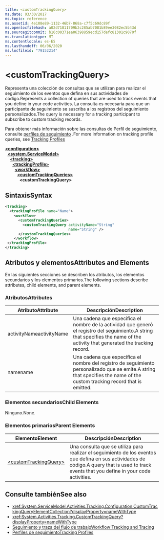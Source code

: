 ```yaml
---
title: <customTrackingQuery>
ms.date: 03/30/2017
ms.topic: reference
ms.assetid: 4e108e89-1132-46b7-868a-c7f5c69dc89f
ms.openlocfilehash: a02d71811709b2c285ab7081b89ee3082ec5b43d
ms.sourcegitcommit: b16c00371ea06398859ecd157defc81301c9070f
ms.translationtype: MT
ms.contentlocale: es-ES
ms.lasthandoff: 06/06/2020
ms.locfileid: "79152214"
---
```

# \<customTrackingQuery>
<span data-ttu-id="cde13-101">Representa una colección de consultas que se utilizan para realizar el seguimiento de los eventos que defina en sus actividades de código.</span><span class="sxs-lookup"><span data-stu-id="cde13-101">Represents a collection of queries that are used to track events that you define in your code activities.</span></span> <span data-ttu-id="cde13-102">La consulta es necesaria para que un participante de seguimiento se suscriba a los registros del seguimiento personalizados.</span><span class="sxs-lookup"><span data-stu-id="cde13-102">The query is necessary for a tracking participant to subscribe to custom tracking records.</span></span>  
  
 <span data-ttu-id="cde13-103">Para obtener más información sobre las consultas de Perfil de seguimiento, consulte [perfiles de seguimiento](../../../windows-workflow-foundation/tracking-profiles.md) .</span><span class="sxs-lookup"><span data-stu-id="cde13-103">For more information on tracking profile queries, see [Tracking Profiles](../../../windows-workflow-foundation/tracking-profiles.md)</span></span>  
  
[**\<configuration>**](../configuration-element.md)\
&nbsp;&nbsp;[**\<system.ServiceModel>**](system-servicemodel-of-workflow.md)\
&nbsp;&nbsp;&nbsp;&nbsp;[**\<tracking>**](tracking.md)\
&nbsp;&nbsp;&nbsp;&nbsp;&nbsp;&nbsp;[**\<trackingProfile>**](trackingprofile.md)\
&nbsp;&nbsp;&nbsp;&nbsp;&nbsp;&nbsp;&nbsp;&nbsp;[**\<workflow>**](workflow.md)\
&nbsp;&nbsp;&nbsp;&nbsp;&nbsp;&nbsp;&nbsp;&nbsp;&nbsp;&nbsp;[**\<customTrackingQueries>**](customtrackingqueries.md)\
&nbsp;&nbsp;&nbsp;&nbsp;&nbsp;&nbsp;&nbsp;&nbsp;&nbsp;&nbsp;&nbsp;&nbsp;**\<customTrackingQuery>**  
  
## <a name="syntax"></a><span data-ttu-id="cde13-104">Sintaxis</span><span class="sxs-lookup"><span data-stu-id="cde13-104">Syntax</span></span>  
  
```xml  
<tracking>
  <trackingProfile name="Name">
    <workflow>
      <customTrackingQueries>
        <customTrackingQuery activityName="String"
                             name="String" />
      </customTrackingQueries>
    </workflow>
 </trackingProfile>
</tracking>  
```  
  
## <a name="attributes-and-elements"></a><span data-ttu-id="cde13-105">Atributos y elementos</span><span class="sxs-lookup"><span data-stu-id="cde13-105">Attributes and Elements</span></span>  
 <span data-ttu-id="cde13-106">En las siguientes secciones se describen los atributos, los elementos secundarios y los elementos primarios.</span><span class="sxs-lookup"><span data-stu-id="cde13-106">The following sections describe attributes, child elements, and parent elements.</span></span>  
  
### <a name="attributes"></a><span data-ttu-id="cde13-107">Atributos</span><span class="sxs-lookup"><span data-stu-id="cde13-107">Attributes</span></span>  
  
|<span data-ttu-id="cde13-108">Atributo</span><span class="sxs-lookup"><span data-stu-id="cde13-108">Attribute</span></span>|<span data-ttu-id="cde13-109">Descripción</span><span class="sxs-lookup"><span data-stu-id="cde13-109">Description</span></span>|  
|---------------|-----------------|  
|<span data-ttu-id="cde13-110">activityName</span><span class="sxs-lookup"><span data-stu-id="cde13-110">activityName</span></span>|<span data-ttu-id="cde13-111">Una cadena que especifica el nombre de la actividad que generó el registro del seguimiento.</span><span class="sxs-lookup"><span data-stu-id="cde13-111">A string that specifies the name of the activity that generated the tracking record.</span></span>|  
|<span data-ttu-id="cde13-112">name</span><span class="sxs-lookup"><span data-stu-id="cde13-112">name</span></span>|<span data-ttu-id="cde13-113">Una cadena que especifica el nombre del registro de seguimiento personalizado que se emite.</span><span class="sxs-lookup"><span data-stu-id="cde13-113">A string that specifies the name of the custom tracking record that is emitted.</span></span>|  
  
### <a name="child-elements"></a><span data-ttu-id="cde13-114">Elementos secundarios</span><span class="sxs-lookup"><span data-stu-id="cde13-114">Child Elements</span></span>  
 <span data-ttu-id="cde13-115">Ninguno.</span><span class="sxs-lookup"><span data-stu-id="cde13-115">None.</span></span>  
  
### <a name="parent-elements"></a><span data-ttu-id="cde13-116">Elementos primarios</span><span class="sxs-lookup"><span data-stu-id="cde13-116">Parent Elements</span></span>  
  
|<span data-ttu-id="cde13-117">Elemento</span><span class="sxs-lookup"><span data-stu-id="cde13-117">Element</span></span>|<span data-ttu-id="cde13-118">Descripción</span><span class="sxs-lookup"><span data-stu-id="cde13-118">Description</span></span>|  
|-------------|-----------------|  
|[\<customTrackingQuery>](customtrackingquery.md)|<span data-ttu-id="cde13-119">Una consulta que se utiliza para realizar el seguimiento de los eventos que defina en sus actividades de código.</span><span class="sxs-lookup"><span data-stu-id="cde13-119">A query that is used to track events that you define in your code activities.</span></span>|  
  
## <a name="see-also"></a><span data-ttu-id="cde13-120">Consulte también</span><span class="sxs-lookup"><span data-stu-id="cde13-120">See also</span></span>

- <xref:System.ServiceModel.Activities.Tracking.Configuration.CustomTrackingQueryElementCollection?displayProperty=nameWithType>
- <xref:System.Activities.Tracking.CustomTrackingQuery?displayProperty=nameWithType>
- [<span data-ttu-id="cde13-121">Seguimiento y traza del flujo de trabajo</span><span class="sxs-lookup"><span data-stu-id="cde13-121">Workflow Tracking and Tracing</span></span>](../../../windows-workflow-foundation/workflow-tracking-and-tracing.md)
- [<span data-ttu-id="cde13-122">Perfiles de seguimiento</span><span class="sxs-lookup"><span data-stu-id="cde13-122">Tracking Profiles</span></span>](../../../windows-workflow-foundation/tracking-profiles.md)
